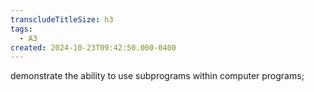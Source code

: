 ```yaml
---
transcludeTitleSize: h3
tags:
  - A3
created: 2024-10-23T09:42:50.000-0400
---
```

demonstrate the ability to use subprograms within computer programs;